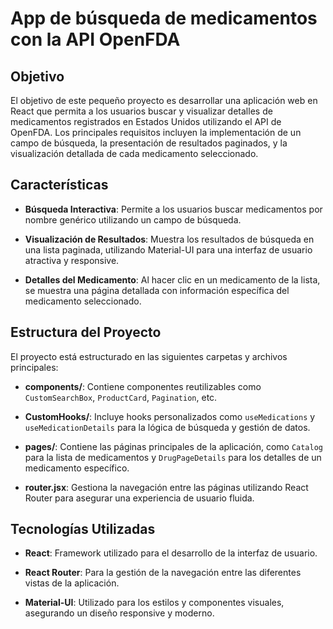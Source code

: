 # App de búsqueda de medicamentos con la API OpenFDA

## Objetivo

El objetivo de este pequeño proyecto es desarrollar una aplicación web en React que permita a los usuarios buscar y visualizar detalles de medicamentos registrados en Estados Unidos utilizando el API de OpenFDA. Los principales requisitos incluyen la implementación de un campo de búsqueda, la presentación de resultados paginados, y la visualización detallada de cada medicamento seleccionado.

## Características

- **Búsqueda Interactiva**: Permite a los usuarios buscar medicamentos por nombre genérico utilizando un campo de búsqueda.
- **Visualización de Resultados**: Muestra los resultados de búsqueda en una lista paginada, utilizando Material-UI para una interfaz de usuario atractiva y responsive.

- **Detalles del Medicamento**: Al hacer clic en un medicamento de la lista, se muestra una página detallada con información específica del medicamento seleccionado.

## Estructura del Proyecto

El proyecto está estructurado en las siguientes carpetas y archivos principales:

- **components/**: Contiene componentes reutilizables como `CustomSearchBox`, `ProductCard`, `Pagination`, etc.
- **CustomHooks/**: Incluye hooks personalizados como `useMedications` y `useMedicationDetails` para la lógica de búsqueda y gestión de datos.

- **pages/**: Contiene las páginas principales de la aplicación, como `Catalog` para la lista de medicamentos y `DrugPageDetails` para los detalles de un medicamento específico.

- **router.jsx**: Gestiona la navegación entre las páginas utilizando React Router para asegurar una experiencia de usuario fluida.

## Tecnologías Utilizadas

- **React**: Framework utilizado para el desarrollo de la interfaz de usuario.
- **React Router**: Para la gestión de la navegación entre las diferentes vistas de la aplicación.

- **Material-UI**: Utilizado para los estilos y componentes visuales, asegurando un diseño responsive y moderno.

